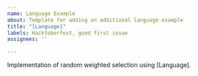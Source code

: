 ```yaml
---
name: Language Example
about: Template for adding an additional language example
title: "[Language]"
labels: Hacktoberfest, good first issue
assignees: ''

---
```


Implementation of random weighted selection using [Language].
